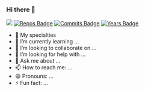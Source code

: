 ### Hi there 👋

![](https://visitor-badge.glitch.me/badge?page_id=rebmxict.rebmxict)
[![Repos Badge](https://badges.pufler.dev/repos/rebmxict)](https://badges.pufler.dev)
[![Commits Badge](https://badges.pufler.dev/commits/monthly/rebmxict)](https://badges.pufler.dev)
[![Years Badge](https://badges.pufler.dev/years/rebmxict)](https://badges.pufler.dev)

<!--
**rebmxict/rebmxict** is a ✨ _special_ ✨ repository because its `README.md` (this file) appears on your GitHub profile.

Here are some ideas to get you started:
-->

- 🔭 My specialties 
- 🌱 I’m currently learning ...
- 👯 I’m looking to collaborate on ...
- 🤔 I’m looking for help with ...
- 💬 Ask me about ...
- 📫 How to reach me: ...
- 😄 Pronouns: ...
- ⚡ Fun fact: ...
